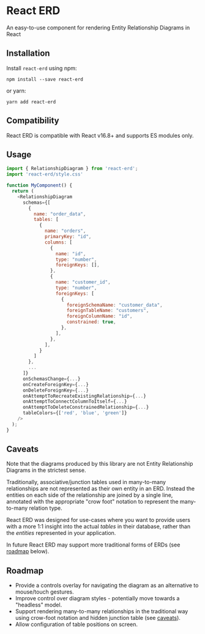 # React ERD

An easy-to-use component for rendering Entity Relationship Diagrams in React

## Installation

Install `react-erd` using npm:

```
npm install --save react-erd
```

or yarn:

```
yarn add react-erd
```

## Compatibility

React ERD is compatible with React v16.8+ and supports ES modules only.

## Usage

```js
import { RelationshipDiagram } from 'react-erd';
import 'react-erd/style.css'

function MyComponent() {
  return (
    <RelationshipDiagram
      schemas={[
        {
          name: "order_data",
          tables: [
            {
              name: "orders",
              primaryKey: "id",
              columns: [
                {
                  name: "id",
                  type: "number",
                  foreignKeys: [],
                },
                {
                  name: "customer_id",
                  type: "number",
                  foreignKeys: [
                    {
                      foreignSchemaName: "customer_data",
                      foreignTableName: "customers",
                      foreignColumnName: "id",
                      constrained: true,
                    },
                  ],
                },
              ],
            }
          ]
        },
        ...
      ]}
      onSchemasChange={...}
      onCreateForeignKey={...}
      onDeleteForeignKey={...}
      onAttemptToRecreateExistingRelationship={...}
      onAttemptToConnectColumnToItself={...}
      onAttemptToDeleteConstrainedRelationship={...}
      tableColors={['red', 'blue', 'green']}
    />
  );
}
```

## Caveats

Note that the diagrams produced by this library are not Entity Relationship Diagrams in the strictest sense.

Traditionally, associative/junction tables used in many-to-many relationships are not represented as their own entity in an ERD. Instead the entities on each side of the relationship are joined by a single line, annotated with the appropriate "crow foot" notation to represent the many-to-many relation type.

React ERD was designed for use-cases where you want to provide users with a more 1:1 insight into the actual _tables_ in their database, rather than the _entities_ represented in your application.

In future React ERD may support more traditional forms of ERDs (see [roadmap](#roadmap) below).

## Roadmap

- Provide a controls overlay for navigating the diagram as an alternative to mouse/touch gestures.
- Improve control over diagram styles - potentially move towards a "headless" model.
- Support rendering many-to-many relationships in the traditional way using crow-foot notation and hidden junction table (see [caveats](#caveats)).
- Allow configuration of table positions on screen.
